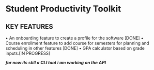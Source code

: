 # Student Productivity Toolkit

## KEY FEATURES
•
An onboarding feature to create a profile for the software [DONE]
•
Course enrollment feature to add course for semesters for planning and scheduling in other
features [DONE]
•
GPA calculator based on grade inputs.[IN PROGRESS]


_**for now its still a CLI tool**_
_**i am working on the API**_
